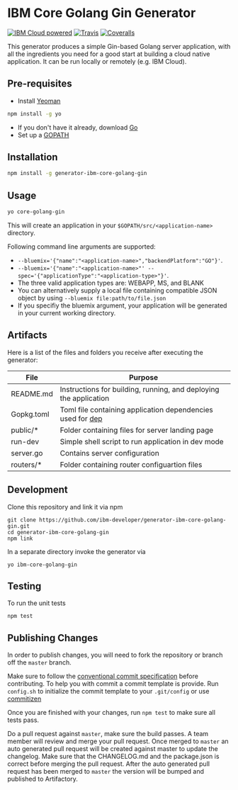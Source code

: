 # IBM Core Golang Gin Generator

[![IBM Cloud powered][img-ibmcloud-powered]][url-cloud]
[![Travis][img-travis-master]][url-travis-master]
[![Coveralls][img-coveralls-master]][url-coveralls-master]

[img-ibmcloud-powered]: https://img.shields.io/badge/IBM%20Cloud-powered-blue.svg
[url-cloud]: http://bluemix.net

[img-travis-master]: https://travis-ci.org/ibm-developer/generator-ibm-core-golang-gin
[url-travis-master]: https://travis-ci.org/ibm-developer/generator-ibm-core-golang-gin

[img-coveralls-master]: https://coveralls.io/repos/github/ibm-developer/generator-ibm-core-golang-gin/badge.svg
[url-coveralls-master]: https://coveralls.io/github/ibm-developer/generator-ibm-core-golang-gin

[img-coveralls-master]: https://coveralls.io/repos/github/ibm-developer/generator-ibm-core-golang-gin/badge.svg
[url-coveralls-master]: https://coveralls.io/github/ibm-developer/generator-ibm-core-golang-gin

This generator produces a simple Gin-based Golang server application, with all the ingredients you need for a good start at building a cloud native application. It can be run locally or remotely (e.g. IBM Cloud).

## Pre-requisites

- Install [Yeoman](http://yeoman.io)

```bash
npm install -g yo
```
- If you don't have it already, download [Go](https://golang.org/dl/)
- Set up a [GOPATH](https://github.com/golang/go/wiki/SettingGOPATH)

## Installation

```bash
npm install -g generator-ibm-core-golang-gin
```

## Usage

```bash
yo core-golang-gin
```
This will create an application in your `$GOPATH/src/<application-name>` directory.

Following command line arguments are supported:

*  `--bluemix='{"name":"<application-name>","backendPlatform":"GO"}'`.
*  `--bluemix='{"name":"<application-name>"' --spec='{"applicationType":"<application-type>"}'`.
*  The three valid application types are: WEBAPP, MS, and BLANK
*  You can alternatively supply a local file containing compatible JSON object by using `--bluemix file:path/to/file.json`
*  If you specifiy the bluemix argument, your application will be generated in your current working directory.

## Artifacts

Here is a list of the files and folders you receive after executing the generator:  

File  | Purpose
---       | ---
README.md | Instructions for building, running, and deploying the application
Gopkg.toml | Toml file containing application dependencies used for [dep](https://golang.github.io/dep/)
public/* | Folder containing files for server landing page
run-dev | Simple shell script to run application in dev mode
server.go | Contains server configuration
routers/* | Folder containing router configuartion files

## Development

Clone this repository and link it via npm

```
git clone https://github.com/ibm-developer/generator-ibm-core-golang-gin.git
cd generator-ibm-core-golang-gin
npm link
```

In a separate directory invoke the generator via

```
yo ibm-core-golang-gin
```

## Testing

To run the unit tests

```
npm test
```

## Publishing Changes

In order to publish changes, you will need to fork the repository or branch off the `master` branch.

Make sure to follow the [conventional commit specification](https://conventionalcommits.org/) before contributing. To help you with commit a commit template is provide. Run `config.sh` to initialize the commit template to your `.git/config` or use [commitizen](https://www.npmjs.com/package/commitizen)

Once you are finished with your changes, run `npm test` to make sure all tests pass.

Do a pull request against `master`, make sure the build passes. A team member will review and merge your pull request.
Once merged to `master` an auto generated pull request will be created against master to update the changelog. Make sure that the CHANGELOG.md and the package.json is correct before merging the pull request. After the auto generated pull request has been merged to `master` the version will be bumped and published to Artifactory.
